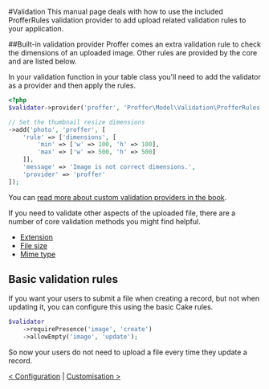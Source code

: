 #Validation
This manual page deals with how to use the included ProfferRules validation provider to add upload related validation rules to
your application.

##Built-in validation provider
Proffer comes an extra validation rule to check the dimensions of an uploaded image. Other rules are provided by the core and are listed below.

In your validation function in your table class you'll need to add the validator as a provider and then apply the rules.

```php
<?php
$validator->provider('proffer', 'Proffer\Model\Validation\ProfferRules');

// Set the thumbnail resize dimensions
->add('photo', 'proffer', [
	'rule' => ['dimensions', [
		'min' => ['w' => 100, 'h' => 100],
		'max' => ['w' => 500, 'h' => 500]
	]],
	'message' => 'Image is not correct dimensions.',
	'provider' => 'proffer'
]);
```

You can [read more about custom validation providers in the book](http://book.cakephp.org/3.0/en/core-libraries/validation.html#adding-validation-providers).

If you need to validate other aspects of the uploaded file, there are a number of core validation methods you might find helpful.
* [Extension](http://api.cakephp.org/3.0/class-Cake.Validation.Validation.html#_extension)
* [File size](http://api.cakephp.org/3.0/class-Cake.Validation.Validation.html#_fileSize)
* [Mime type](http://api.cakephp.org/3.0/class-Cake.Validation.Validation.html#_mimeType) 

## Basic validation rules
If you want your users to submit a file when creating a record, but not when updating it, you can configure this using the basic Cake rules.

```php
$validator
    ->requirePresence('image', 'create')
    ->allowEmpty('image', 'update');
```

So now your users do not need to upload a file every time they update a record.

[< Configuration](configuration.md) | [Customisation >](customisation.md)
